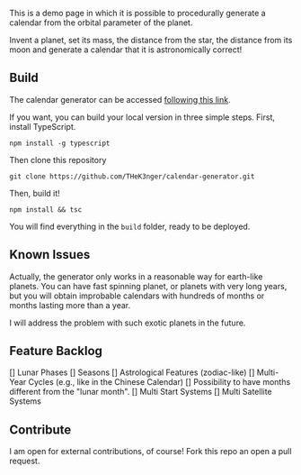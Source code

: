 This is a demo page in which it is possible to procedurally generate a calendar from the orbital parameter of the planet.

Invent a planet, set its mass, the distance from the star, the distance from its moon and generate a calendar that it is astronomically correct!

## Build

The calendar generator can be accessed [following this link][1]. 

If you want, you can build your local version in three simple steps. First, install TypeScript.

    npm install -g typescript

Then clone this repository

    git clone https://github.com/THeK3nger/calendar-generator.git

Then, build it!

    npm install && tsc

You will find everything in the `build` folder, ready to be deployed.

## Known Issues

Actually, the generator only works in a reasonable way for earth-like planets. You can have fast spinning planet, or planets with very long years, but you will obtain improbable calendars with hundreds of months or months lasting more than a year.

I will address the problem with such exotic planets in the future.

## Feature Backlog

[] Lunar Phases
[] Seasons
[] Astrological Features (zodiac-like)
[] Multi-Year Cycles (e.g., like in the Chinese Calendar)
[] Possibility to have months different from the "lunar month".
[] Multi Start Systems
[] Multi Satellite Systems


## Contribute

I am open for external contributions, of course! Fork this repo an open a pull request.


[1]: http://www.davideaversa.it/experiment/calendgen/